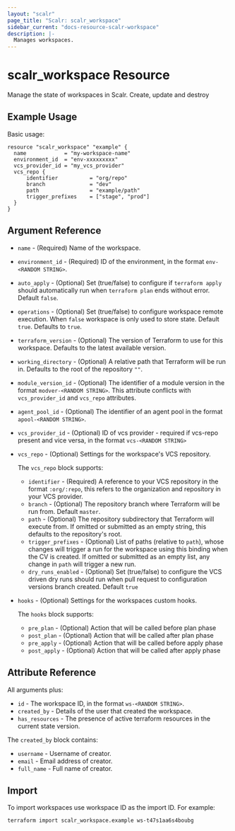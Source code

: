```yaml
---
layout: "scalr"
page_title: "Scalr: scalr_workspace"
sidebar_current: "docs-resource-scalr-workspace"
description: |-
  Manages workspaces.
---
```


# scalr_workspace Resource

Manage the state of workspaces in Scalr. Create, update and destroy

## Example Usage

Basic usage:

```hcl
resource "scalr_workspace" "example" {
  name            = "my-workspace-name"
  environment_id  = "env-xxxxxxxxx"
  vcs_provider_id = "my_vcs_provider"
  vcs_repo {
      identifier          = "org/repo"
      branch              = "dev"
      path                = "example/path"
      trigger_prefixes    = ["stage", "prod"]
  }
}
```

## Argument Reference

* `name` - (Required) Name of the workspace.
* `environment_id` - (Required) ID of the environment, in the format `env-<RANDOM STRING>`.
* `auto_apply` - (Optional) Set (true/false) to configure if `terraform apply` should automatically run when `terraform plan` ends without error. Default `false`.
* `operations` - (Optional) Set (true/false) to configure workspace remote execution. When `false` workspace is only used to store state. Default `true`.
  Defaults to `true`.
* `terraform_version` - (Optional) The version of Terraform to use for this workspace. Defaults to the latest available version.
* `working_directory` - (Optional) A relative path that Terraform will be run in. Defaults to the root of the repository `""`.
* `module_version_id` - (Optional) The identifier of a module version in the format `modver-<RANDOM STRING>`. This attribute conflicts with `vcs_provider_id` and `vcs_repo` attributes.
* `agent_pool_id` - (Optional) The identifier of an agent pool in the format `apool-<RANDOM STRING>`.
* `vcs_provider_id` - (Optional) ID of vcs provider - required if vcs-repo present and vice versa, in the format `vcs-<RANDOM STRING>`
* `vcs_repo` - (Optional) Settings for the workspace's VCS repository.

    The `vcs_repo` block supports: 
    * `identifier` - (Required) A reference to your VCS repository in the format `:org/:repo`, this refers to the organization and repository in your VCS provider.
    * `branch` - (Optional) The repository branch where Terraform will be run from. Default `master`.
    * `path` - (Optional) The repository subdirectory that Terraform will execute from. If omitted or submitted as an empty string, this defaults to the repository's root.
    * `trigger_prefixes` - (Optional) List of paths (relative to `path`), whose changes will trigger a run for the workspace using this binding when the CV is created. If omitted or submitted as an empty list, any change in `path` will trigger a new run.
    * `dry_runs_enabled` - (Optional) Set (true/false) to configure the VCS driven dry runs should run when pull request to configuration versions branch created. Default `true`

* `hooks` - (Optional) Settings for the workspaces custom hooks.

   The `hooks` block supports: 
  * `pre_plan` - (Optional) Action that will be called before plan phase
  * `post_plan` - (Optional) Action that will be called after plan phase
  * `pre_apply` - (Optional) Action that will be called before apply phase
  * `post_apply` - (Optional) Action that will be called after apply phase

## Attribute Reference

All arguments plus:

* `id` - The workspace ID, in the format `ws-<RANDOM STRING>`.
* `created_by` - Details of the user that created the workspace.
* `has_resources` - The presence of active terraform resources in the current state version.

The `created_by` block contains:

* `username` - Username of creator.
* `email` - Email address of creator.
* `full_name` - Full name of creator.

## Import

To import workspaces use workspace ID as the import ID. For example:
```shell
terraform import scalr_workspace.example ws-t47s1aa6s4boubg
```
